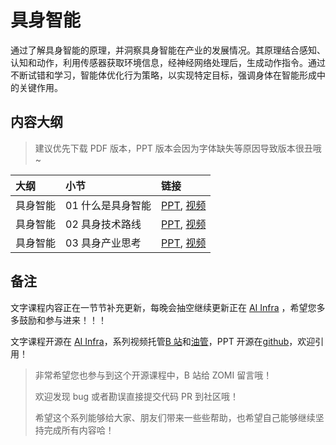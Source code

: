 <!--Copyright © ZOMI 适用于[License](https://github.com/Infrasys-AI/AIInfra)版权许可-->

# 具身智能

通过了解具身智能的原理，并洞察具身智能在产业的发展情况。其原理结合感知、认知和动作，利用传感器获取环境信息，经神经网络处理后，生成动作指令。通过不断试错和学习，智能体优化行为策略，以实现特定目标，强调身体在智能形成中的关键作用。

## 内容大纲

> 建议优先下载 PDF 版本，PPT 版本会因为字体缺失等原因导致版本很丑哦~

| 大纲 | 小节 | 链接 |
|:--- |:---- |:-------------------- |
| 具身智能 | 01 什么是具身智能 | [PPT](./01Introduction.pdf), [视频](https://www.bilibili.com/video/BV1Yk4ZeyE1B) |
| 具身智能 | 02 具身技术路线  | [PPT](./02Technology.pdf), [视频](https://www.bilibili.com/video/BV1F8taeDEFP) |
| 具身智能 | 03 具身产业思考  | [PPT](./03Industry.pdf), [视频](https://www.bilibili.com/video/BV1M2tje9EG4) |

## 备注

文字课程内容正在一节节补充更新，每晚会抽空继续更新正在 [AI Infra](https://infrasys-ai.github.io/aiinfra-docs) ，希望您多多鼓励和参与进来！！！

文字课程开源在 [AI Infra](https://infrasys-ai.github.io/aiinfra-docs)，系列视频托管[B 站](https://space.bilibili.com/517221395)和[油管](https://www.youtube.com/@ZOMI666/playlists)，PPT 开源在[github](https://github.com/Infrasys-AI/AIInfra)，欢迎引用！

> 非常希望您也参与到这个开源课程中，B 站给 ZOMI 留言哦！
> 
> 欢迎发现 bug 或者勘误直接提交代码 PR 到社区哦！
> 
> 希望这个系列能够给大家、朋友们带来一些些帮助，也希望自己能够继续坚持完成所有内容哈！

